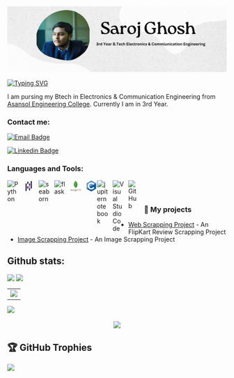 ![logo](https://github.com/sarojghoshdk/sarojghoshdk/blob/main/banner.png)

[![Typing SVG](https://readme-typing-svg.demolab.com?font=Poppins&weight=600&size=24&pause=1000&color=13F748&width=435&lines=Hi+%F0%9F%91%8B%2C+I+am+Saroj;Studying+Data+Science)](https://git.io/typing-svg)

I am pursing my Btech in Electronics & Communication Engineering from [Asansol Engineering College](https://aecwb.edu.in/). Currently I am in 3rd Year.

### Contact me:

[![Email Badge](https://img.shields.io/badge/-Email-c14438?style=flat-square&logo=Gmail&logoColor=white&link=mailto:sarojghoshdk@gmail.com)](mailto:sarojghoshdk@gmail.com)

[![Linkedin Badge](https://img.shields.io/badge/-LinkedIn-blue?style=flat-square&logo=Linkedin&logoColor=white&link=https://www.linkedin.com/in/saroj-ghosh-a0a952225/)](https://www.linkedin.com/in/saroj-ghosh-a0a952225/)

<!--  skills -->
### Languages and Tools:

<img align="left" alt="Python" width="26px" src="https://www.vectorlogo.zone/logos/python/python-icon.svg" style="padding-right:10px;" />
<img align="left" alt="pandas" width="26px" src="https://raw.githubusercontent.com/devicons/devicon/2ae2a900d2f041da66e950e4d48052658d850630/icons/pandas/pandas-original.svg" style="padding-right:10px;" />
<img align="left" alt="seaborn" width="26px" src="https://seaborn.pydata.org/_images/logo-mark-lightbg.svg" style="padding-right:10px;" />
<img align="left" alt="flask" width="26px" src="https://www.vectorlogo.zone/logos/pocoo_flask/pocoo_flask-icon.svg" style="padding-right:10px;" />
<img align="left" alt="mongodb" width="26px" src="https://raw.githubusercontent.com/devicons/devicon/master/icons/mongodb/mongodb-original-wordmark.svg" style="padding-right:10px;" />
<img align="left" src="https://raw.githubusercontent.com/devicons/devicon/master/icons/c/c-original.svg" alt="c" width="26px" height="26px"/>
<img align="left" alt="jupiternotebook" width="26px" src="https://github.com/jupyter/jupyter.github.io/blob/master/assets/share.png" style="padding-right:10px;" />
<img align="left" alt="Visual Studio Code" width="26px" src="https://cdn.jsdelivr.net/gh/devicons/devicon/icons/vscode/vscode-original.svg" style="padding-right:10px;" />
<img align="left" alt="GitHub" width="26px" src="https://user-images.githubusercontent.com/3369400/139447912-e0f43f33-6d9f-45f8-be46-2df5bbc91289.png" style="padding-right:10px;" />

<br>
<br>

<!--  Projects -->
### 🚀 My projects

- [Web Scrapping Project](https://github.com/sarojghoshdk/review_scrapper_project) - An FlipKart Review Scrapping Project
- [Image Scrapping Project](https://github.com/sarojghoshdk/image_scrapper_project) - An Image Scrapping Project

<!-- My contributions -->
## Github stats:
![](http://github-profile-summary-cards.vercel.app/api/cards/profile-details?username=sarojghoshdk&theme=tokyonight)
![](http://github-profile-summary-cards.vercel.app/api/cards/most-commit-language?username=sarojghoshdk&theme=tokyonight)
<table>
<tr>
<td>
<img src="https://github-readme-stats.vercel.app/api?username=sarojghoshdk&include_all_commits=true&count_private=true&show_icons=true&line_height=20&theme=tokyonight"/>
</tr>
</table>
<td>
       <img src="https://github-readme-stats.vercel.app/api/top-langs?username=sarojghoshdk&show_icons=true&locale=en&layout=compact&theme=tokyonight"/>
</td>
<p align="center">
<img align="center" src="https://github-readme-streak-stats.herokuapp.com/?user=sarojghoshdk&theme=tokyonight" />
</p>

## 🏆 GitHub Trophies
![](https://github-profile-trophy.vercel.app/?username=sarojghoshdk&theme=tokyonight&no-frame=false&no-bg=false&margin-w=4)

